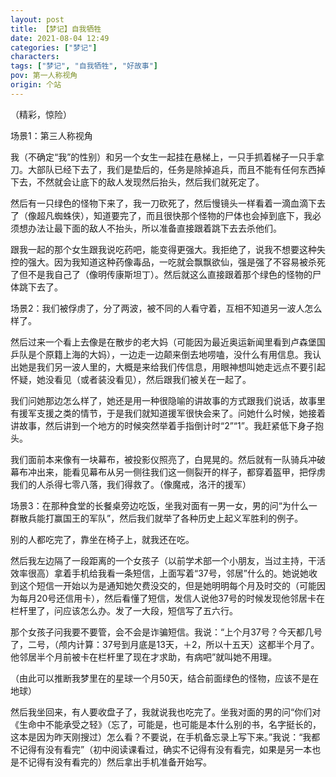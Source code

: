 ```yaml
---
layout: post
title: 【梦记】自我牺牲
date: 2021-08-04 12:49
categories: ["梦记"]
characters: 
tags: ["梦记", "自我牺牲", "好故事"]
pov: 第一人称视角
origin: 个站
---
```


（精彩，惊险）

场景1：第三人称视角

我（不确定“我”的性别）和另一个女生一起挂在悬梯上，一只手抓着梯子一只手拿刀。大部队已经下去了，我们是垫后的，任务是除掉追兵，而且不能有任何东西掉下去，不然就会让底下的敌人发现然后抬头，然后我们就死定了。

然后有一只绿色的怪物下来了，我一刀砍死了，然后慢镜头一样看着一滴血滴下去了（像超凡蜘蛛侠），知道要完了，而且很快那个怪物的尸体也会掉到底下，我必须想办法让最下面的敌人不抬头，所以准备直接跟着跳下去去杀他们。

跟我一起的那个女生跟我说吃药吧，能变得更强大。我拒绝了，说我不想要这种失控的强大。因为我知道这种药像毒品，一吃就会飘飘欲仙，强是强了不容易被杀死了但不是我自己了（像明传康斯坦丁）。然后就这么直接跟着那个绿色的怪物的尸体跳下去了。

场景2：我们被俘虏了，分了两波，被不同的人看守着，互相不知道另一波人怎么样了。

然后过来一个看上去像是在散步的老大妈（可能因为最近奥运新闻里看到卢森堡国乒队是个原籍上海的大妈），一边走一边颠来倒去地唠嗑，没什么有用信息。我认出她是我们另一波人里的，大概是来给我们传信息，用眼神想叫她走远点不要引起怀疑，她没看见（或者装没看见），然后跟我们被关在一起了。

我们问她那边怎么样了，她还是用一种很隐喻的讲故事的方式跟我们说话，故事里有援军支援之类的情节，于是我们就知道援军很快会来了。问她什么时候，她接着讲故事，然后讲到一个地方的时候突然举着手指倒计时“2”“1”。我赶紧低下身子抱头。

我们面前本来像有一块幕布，被投影仪照亮了，白晃晃的。然后就有一队骑兵冲破幕布冲出来，能看见幕布从另一侧往我们这一侧裂开的样子，都穿着盔甲，把俘虏我们的人杀得七零八落，我们得救了。（像魔戒，洛汗的援军）

场景3：在那种食堂的长餐桌旁边吃饭，坐我对面有一男一女，男的问“为什么一群散兵能打赢国王的军队”，然后我们就举了各种历史上起义军胜利的例子。

别的人都吃完了，靠坐在椅子上，就我还在吃。

然后我左边隔了一段距离的一个女孩子（以前学术部一个小朋友，当过主持，干活效率很高）拿着手机给我看一条短信，上面写着“37号，邻居”什么的。她说她收到这个短信一开始以为是通知她欠费没交的，但是她明明每个月及时交的（可能因为每月20号还信用卡），然后看懂了短信，发信人说他37号的时候发现他邻居卡在栏杆里了，问应该怎么办。发了一大段，短信写了五六行。

那个女孩子问我要不要管，会不会是诈骗短信。我说：“上个月37号？今天都几号了，二号，（颅内计算：37号到月底是13天，＋2，所以十五天）这都半个月了。他邻居半个月前被卡在栏杆里了现在才求助，有病吧”就叫她不用理。

（由此可以推断我梦里在的星球一个月50天，结合前面绿色的怪物，应该不是在地球）

然后我坐回来，有人要收盘子了，我就说我也吃完了。坐我对面的男的问“你们对《生命中不能承受之轻》（忘了，可能是，也可能是本什么别的书，名字挺长的，这本是因为昨天刚搜过）怎么看？不要说，在手机备忘录上写下来。”我说：“我都不记得有没有看完”（初中阅读课看过，确实不记得有没有看完，如果是另一本也是不记得有没有看完的）然后拿出手机准备开始写。

